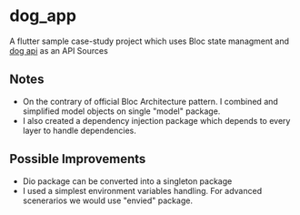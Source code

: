 # dog_app

A flutter sample case-study project which uses Bloc state managment and [dog api](https://dog.ceo/dog-api/) as an API Sources

## Notes

- On the contrary of official Bloc Architecture pattern. I combined and simplified model objects on single "model" package.
- I also created a dependency injection package which depends to every layer to handle dependencies.

## Possible Improvements
- Dio package can be converted into a singleton package
- I used a simplest environment variables handling. For advanced scenerarios we would use "envied" package.
